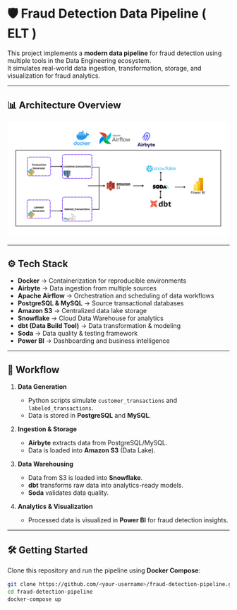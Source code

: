# 🛡️ Fraud Detection Data Pipeline ( ELT )

This project implements a **modern data pipeline** for fraud detection using multiple tools in the Data Engineering ecosystem.  
It simulates real-world data ingestion, transformation, storage, and visualization for fraud analytics.

---

## 📊 Architecture Overview

![Pipeline Diagram](imgs/Fraud_pipeline.png)

---

## ⚙️ Tech Stack

- **Docker** → Containerization for reproducible environments  
- **Airbyte** → Data ingestion from multiple sources  
- **Apache Airflow** → Orchestration and scheduling of data workflows  
- **PostgreSQL & MySQL** → Source transactional databases  
- **Amazon S3** → Centralized data lake storage  
- **Snowflake** → Cloud Data Warehouse for analytics  
- **dbt (Data Build Tool)** → Data transformation & modeling  
- **Soda** → Data quality & testing framework  
- **Power BI** → Dashboarding and business intelligence  

---

## 🚀 Workflow

1. **Data Generation**  
   - Python scripts simulate `customer_transactions` and `labeled_transactions`.  
   - Data is stored in **PostgreSQL** and **MySQL**.  

2. **Ingestion & Storage**  
   - **Airbyte** extracts data from PostgreSQL/MySQL.  
   - Data is loaded into **Amazon S3** (Data Lake).  

3. **Data Warehousing**  
   - Data from S3 is loaded into **Snowflake**.  
   - **dbt** transforms raw data into analytics-ready models.  
   - **Soda** validates data quality.  

4. **Analytics & Visualization**  
   - Processed data is visualized in **Power BI** for fraud detection insights.  

---

## 🛠️ Getting Started

Clone this repository and run the pipeline using **Docker Compose**:

```bash
git clone https://github.com/<your-username>/fraud-detection-pipeline.git
cd fraud-detection-pipeline
docker-compose up
